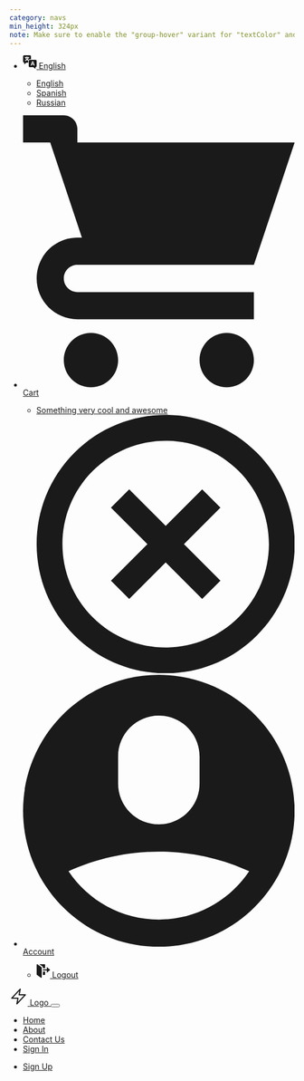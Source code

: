 ```yaml
---
category: navs
min_height: 324px
note: Make sure to enable the "group-hover" variant for "textColor" and "visibility".
---
```


<nav class="bg-gray-900">
  <div class="flex justify-between relative border-b border-gray-800 text-xs z-20">
    <div class="container mx-auto flex justify-between py-3 px-8">
      <ul class="flex">
        <li class="relative group text-gray-400">
          <a href="#" class="group-hover:text-{primary}-500 flex items-center">
            <svg class="w-4 h-4 md:mr-2 text-gray-600 group-hover:text-{primary}-500" xmlns="http://www.w3.org/2000/svg" width="24" height="24" viewBox="0 0 24 24">
              <g fill="currentColor">
                <path d="M17,11.94q-.16.626-.922,3.091h1.86q-.719-2.309-.808-2.612C17.072,12.218,17.028,12.058,17,11.94Z" fill="currentColor"></path>
                <path d="M22,8H12a2,2,0,0,0-2,2v9a2,2,0,0,0,2,2h6l4,3V21a2,2,0,0,0,2-2V10A2,2,0,0,0,22,8ZM18.819,18,18.3,16.3H15.7L15.181,18H13.55l2.52-7.168h1.85L20.45,18Z" fill="currentColor"></path>
                <path d="M12,0H2A2,2,0,0,0,0,2v9a2,2,0,0,0,2,2v3l4-3H9V10a2.828,2.828,0,0,1,.04-.393A9.23,9.23,0,0,1,7.056,8.529,10.268,10.268,0,0,1,3.874,10a4.633,4.633,0,0,0-.768-1.415A8.7,8.7,0,0,0,5.944,7.537,7,7,0,0,1,4.913,6.074a7.077,7.077,0,0,1-.552-1.367c-.471,0-.743.016-1.143.048V3.308a9.853,9.853,0,0,0,1.159.056H6.145v-.48a2.482,2.482,0,0,0-.048-.5H7.7a2.445,2.445,0,0,0-.048.487v.488h1.9a9.774,9.774,0,0,0,1.159-.056V4.755c-.352-.032-.664-.048-1.135-.048A6.278,6.278,0,0,1,9.039,6.25a5.924,5.924,0,0,1-.888,1.3A6.958,6.958,0,0,0,9.617,8.2,2.987,2.987,0,0,1,12,7h2V2A2,2,0,0,0,12,0Z"></path>
                <path d="M7.016,6.642a4.51,4.51,0,0,0,1-1.935H5.9A4.562,4.562,0,0,0,7.016,6.642Z"></path>
              </g>
            </svg>
            <span class="hidden md:inline-block">English</span>
          </a>
          <div class="w-32 left-0 items-center absolute invisible group-hover:visible pt-4">
            <ul class="shadow rounded bg-white text-gray-700 px-4 py-2">
              <li>
                <a href="#" class="text-xs w-full inline-block py-1 font-semibold text-{primary}-700 flex items-center">
                  English
                </a>
              </li>
              <li>
                <a href="#" class="text-xs w-full inline-block py-1 hover:text-{primary}-700 flex items-center">
                  Spanish
                </a>
              </li>
              <li>
                <a href="#" class="text-xs w-full inline-block py-1 hover:text-{primary}-700 flex items-center">
                  Russian
                </a>
              </li>
            </ul>
          </div>
        </li>
      </ul>
      <ul class="flex">
        <li class="relative group text-gray-400 mr-5">
          <a href="#" class="hover:text-{primary}-500 group-hover:text-{primary}-500 flex items-center">
            <svg class="w-4 h-4 md:mr-2 text-gray-600 group-hover:text-{primary}-500" viewBox="0 0 20 20" version="1.1" xmlns="http://www.w3.org/2000/svg" xmlns:xlink="http://www.w3.org/1999/xlink">
              <g stroke="none" stroke-width="1" fill="currentColor" fill-rule="evenodd">
                <path d="M3,5 L4.33333333,9 L4,9 C2.34314575,9 1,10.3431458 1,12 C1,13.6568542 2.34314575,15 4,15 L17,15 L17,13 L4.00684547,13 C3.45078007,13 3,12.5561352 3,12 C3,11.4477153 3.44748943,11 3.99850233,11 L10.5,11 L17,11 L20,2 L4,2 L4,0.997030139 C4,0.453036308 3.54809015,0 2.9906311,0 L0,0 L0,2 L2,2 L3,5 Z M5,20 C6.1045695,20 7,19.1045695 7,18 C7,16.8954305 6.1045695,16 5,16 C3.8954305,16 3,16.8954305 3,18 C3,19.1045695 3.8954305,20 5,20 Z M15,20 C16.1045695,20 17,19.1045695 17,18 C17,16.8954305 16.1045695,16 15,16 C13.8954305,16 13,16.8954305 13,18 C13,19.1045695 13.8954305,20 15,20 Z" id="Combined-Shape"></path>
              </g>
            </svg>
            <span class="hidden md:inline-block">Cart</span>
          </a>
          <div class="w-48 md:w-64 right-0 items-center absolute invisible group-hover:visible pt-4">
            <ul class="shadow rounded bg-white text-gray-700 px-4 py-2">
              <li class="flex items-center justify-between py-1 px-1">
                <a href="#" class="text-xs w-full flex items-center hover:text-{primary}-700">
                  <span class="w-5 h-5 bg-center bg-cover rounded-full bg-gray-300 mr-2"></span>
                  <span class="inline-block truncate w-24 md:w-40">Something very cool and awesome</span>
                </a>
                <a href="#" class="text-gray-600 hover:text-{primary}-700">
                  <svg class="w-4 h-4" viewBox="0 0 20 20" version="1.1" xmlns="http://www.w3.org/2000/svg" xmlns:xlink="http://www.w3.org/1999/xlink">
                    <g stroke="none" stroke-width="1" fill="currentColor" fill-rule="evenodd">
                      <path d="M11.4142136,10 L14.2426407,7.17157288 L12.8284271,5.75735931 L10,8.58578644 L7.17157288,5.75735931 L5.75735931,7.17157288 L8.58578644,10 L5.75735931,12.8284271 L7.17157288,14.2426407 L10,11.4142136 L12.8284271,14.2426407 L14.2426407,12.8284271 L11.4142136,10 L11.4142136,10 Z M2.92893219,17.0710678 C6.83417511,20.9763107 13.1658249,20.9763107 17.0710678,17.0710678 C20.9763107,13.1658249 20.9763107,6.83417511 17.0710678,2.92893219 C13.1658249,-0.976310729 6.83417511,-0.976310729 2.92893219,2.92893219 C-0.976310729,6.83417511 -0.976310729,13.1658249 2.92893219,17.0710678 L2.92893219,17.0710678 Z M4.34314575,15.6568542 C7.46734008,18.7810486 12.5326599,18.7810486 15.6568542,15.6568542 C18.7810486,12.5326599 18.7810486,7.46734008 15.6568542,4.34314575 C12.5326599,1.21895142 7.46734008,1.21895142 4.34314575,4.34314575 C1.21895142,7.46734008 1.21895142,12.5326599 4.34314575,15.6568542 L4.34314575,15.6568542 Z" id="Combined-Shape-Copy"></path>
                    </g>
                  </svg>
                </a>
              </li>
            </ul>
          </div>
        </li>
        <li class="relative group text-gray-400">
          <a href="#" class="group-hover:text-{primary}-500 flex items-center">
            <svg class="w-4 h-4 md:mr-2 text-gray-600 group-hover:text-{primary}-500" viewBox="0 0 20 20" version="1.1" xmlns="http://www.w3.org/2000/svg" xmlns:xlink="http://www.w3.org/1999/xlink">
              <g stroke="none" stroke-width="1" fill="currentColor" fill-rule="evenodd">
                <path d="M10,20 C15.5228475,20 20,15.5228475 20,10 C20,4.4771525 15.5228475,0 10,0 C4.4771525,0 0,4.4771525 0,10 C0,15.5228475 4.4771525,20 10,20 Z M6.99999861,6.00166547 C6.99999861,4.34389141 8.3465151,3 9.99999722,3 C11.6568507,3 12.9999958,4.33902013 12.9999958,6.00166547 L12.9999958,7.99833453 C12.9999958,9.65610859 11.6534793,11 9.99999722,11 C8.34314374,11 6.99999861,9.66097987 6.99999861,7.99833453 L6.99999861,6.00166547 Z M3.34715433,14.4444439 C5.37306718,13.5169611 7.62616222,13 10,13 C12.3738388,13 14.6269347,13.5169615 16.6528458,14.4444437 C15.2177146,16.5884188 12.7737035,18 10,18 C7.22629656,18 4.78228556,16.5884189 3.34715433,14.4444439 L3.34715433,14.4444439 Z" id="Combined-Shape"></path>				
              </g>
            </svg>
            <span class="hidden md:inline-block">Account</span>
          </a>
          <div class="w-32 right-0 items-center absolute invisible group-hover:visible pt-4">
            <ul class="shadow rounded bg-white text-gray-700 px-4 py-2">
              <li>
                <a href="#" class="text-xs w-full inline-block py-1 hover:text-{primary}-700 flex items-center">
                  <svg class="mr-2 w-4 h-4 opacity-75" xmlns="http://www.w3.org/2000/svg" width="24" height="24" viewBox="0 0 24 24">
                    <g fill="currentColor">
                        <path d="M8,24a.988.988,0,0,1-.581-.187l-7-5A1,1,0,0,1,0,18V1A1,1,0,0,1,1,0c.388,0,1.185.624,1.316.718L8.582,5.2A1,1,0,0,1,9,6.016V23a1,1,0,0,1-.542.89A1.019,1.019,0,0,1,8,24Z" fill="currentColor"></path>
                        <path d="M11,13v6h3a1,1,0,0,0,1-1V13Z" fill="currentColor"></path>
                        <path d="M11,6.016V7h4V1a1,1,0,0,0-1-1H4.751l5,3.576A3.013,3.013,0,0,1,11,6.016Z" fill="currentColor"></path>
                        <polygon points="24 10 18 5 18 9 11 9 11 11 18 11 18 15 24 10"></polygon>
                    </g>
                  </svg>
                  Logout
                </a>
              </li>
            </ul>
          </div>
        </li>
      </ul>
    </div>
  </div>

  <div class="container mx-auto py-5 px-8">
    <div class="relative flex justify-between items-center">
      <a href="#" class="flex items-center">
        <svg
          class="text-{primary}-500 mr-2"
          xmlns="http://www.w3.org/2000/svg"
          width="32"
          height="32"
          viewBox="0 0 32 32"
        >
          <g
            stroke-linecap="round"
            stroke-linejoin="round"
            stroke-width="2"
            fill="currentColor"
            stroke="currentColor"
          >
            <polygon
              points="19 3 4 19 15 19 13 29 28 13 17 13 19 3"
              fill="none"
              stroke="currentColor"
              stroke-miterlimit="10"
            />
          </g>
        </svg>
        <span class="text-white font-bold">Logo</span>
      </a>
      <button
        onclick="this.nextElementSibling.classList.toggle('hidden')"
        class="px-3 py-2 border rounded text-gray-500 border-gray-500 inline-block md:hidden"
      >
        <svg
          class="fill-current text-gray-400 h-3 w-3"
          viewBox="0 0 20 20"
          xmlns="http://www.w3.org/2000/svg"
        >
          <title>Menu</title>
          <path stroke-width="1" stroke="currentColor" d="M0 3h20v2H0V3zm0 6h20v2H0V9zm0 6h20v2H0v-2z" />
        </svg>
      </button>
      <div
        class="w-full max-w-xs hidden absolute right-0 top-0 mt-12 font-medium tracking-wide text-sm text-gray-800 bg-white p-5 shadow rounded z-10 md:text-gray-400 md:max-w-full md:ml-12 md:flex md:mt-0 md:relative md:flex-row md:items-center md:bg-transparent md:p-0 md:shadow-none md:rounded-none"
      >
        <ul class="flex flex-col md:flex-row mx-auto">
          <li class="mr-10 mb-3 md:mb-0">
            <a href="#" class="hover:text-{primary}-500">Home</a>
          </li>
          <li class="mr-10 mb-3 md:mb-0">
            <a href="#" class="hover:text-{primary}-500">About</a>
          </li>
          <li class="mr-10 mb-3 md:mb-0">
            <a href="#" class="hover:text-{primary}-500">Contact Us</a>
          </li>
          <li class="mr-10 mb-3 md:mb-0">
            <a href="#" class="hover:text-{primary}-500">Sign In</a>
          </li>
        </ul>
        <ul class="flex md:items-center flex-col md:flex-row">
          <li>
            <a href="#" class="text-white bg-{primary}-500 hover:bg-{primary}-600 px-6 py-2 rounded inline-block font-semibold">
              Sign Up
            </a>
          </li>
        </ul>
      </div>
    </div>
  </div>
</nav>
